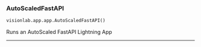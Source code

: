### AutoScaledFastAPI

```python
visionlab.app.app.AutoScaledFastAPI()
```

Runs an AutoScaled FastAPI Lightning App

---
